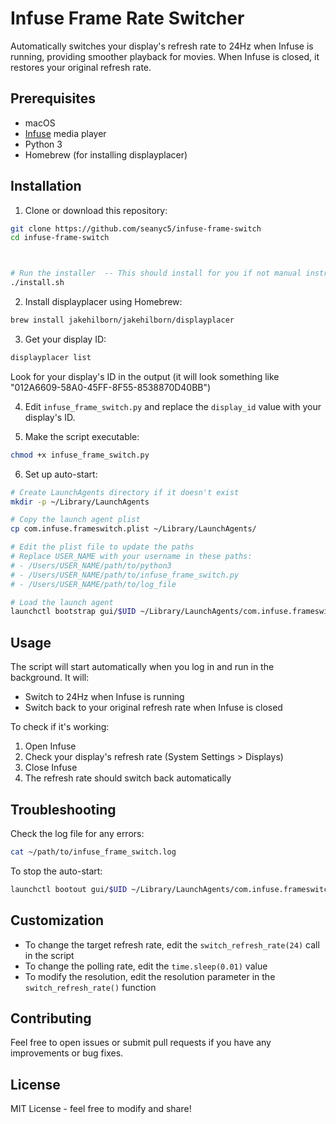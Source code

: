 # Infuse Frame Rate Switcher

Automatically switches your display's refresh rate to 24Hz when Infuse is running, providing smoother playback for movies. When Infuse is closed, it restores your original refresh rate.

## Prerequisites

- macOS
- [Infuse](https://firecore.com/infuse) media player
- Python 3
- Homebrew (for installing displayplacer)

## Installation

1. Clone or download this repository:
```bash
git clone https://github.com/seanyc5/infuse-frame-switch
cd infuse-frame-switch



# Run the installer  -- This should install for you if not manual instructions below. 
./install.sh
```

2. Install displayplacer using Homebrew:
```bash
brew install jakehilborn/jakehilborn/displayplacer
```

3. Get your display ID:
```bash
displayplacer list
```
Look for your display's ID in the output (it will look something like "012A6609-58A0-45FF-8F55-8538870D40BB")

4. Edit `infuse_frame_switch.py` and replace the `display_id` value with your display's ID.

5. Make the script executable:
```bash
chmod +x infuse_frame_switch.py
```

6. Set up auto-start:
```bash
# Create LaunchAgents directory if it doesn't exist
mkdir -p ~/Library/LaunchAgents

# Copy the launch agent plist
cp com.infuse.frameswitch.plist ~/Library/LaunchAgents/

# Edit the plist file to update the paths
# Replace USER_NAME with your username in these paths:
# - /Users/USER_NAME/path/to/python3
# - /Users/USER_NAME/path/to/infuse_frame_switch.py
# - /Users/USER_NAME/path/to/log_file

# Load the launch agent
launchctl bootstrap gui/$UID ~/Library/LaunchAgents/com.infuse.frameswitch.plist
```

## Usage

The script will start automatically when you log in and run in the background. It will:
- Switch to 24Hz when Infuse is running
- Switch back to your original refresh rate when Infuse is closed

To check if it's working:
1. Open Infuse
2. Check your display's refresh rate (System Settings > Displays)
3. Close Infuse
4. The refresh rate should switch back automatically

## Troubleshooting

Check the log file for any errors:
```bash
cat ~/path/to/infuse_frame_switch.log
```

To stop the auto-start:
```bash
launchctl bootout gui/$UID ~/Library/LaunchAgents/com.infuse.frameswitch.plist
```

## Customization

- To change the target refresh rate, edit the `switch_refresh_rate(24)` call in the script
- To change the polling rate, edit the `time.sleep(0.01)` value
- To modify the resolution, edit the resolution parameter in the `switch_refresh_rate()` function

## Contributing

Feel free to open issues or submit pull requests if you have any improvements or bug fixes.

## License

MIT License - feel free to modify and share! 
